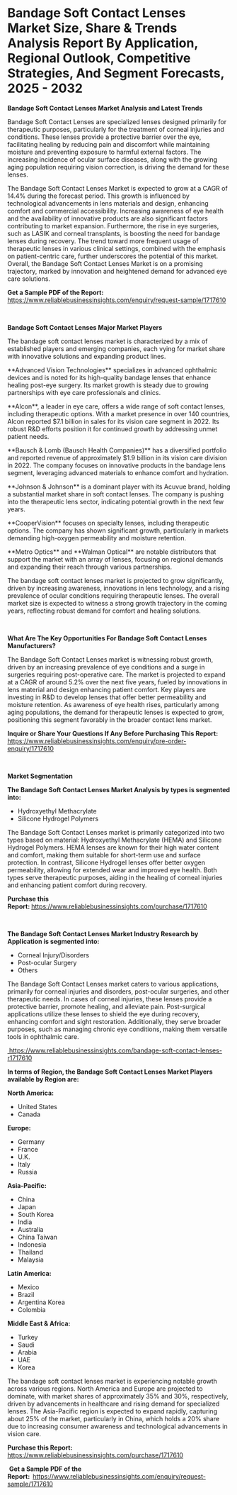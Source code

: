 <p><h1>Bandage Soft Contact Lenses Market Size, Share & Trends Analysis Report By Application, Regional Outlook, Competitive Strategies, And Segment Forecasts, 2025 - 2032</h1></p><p><strong>Bandage Soft Contact Lenses Market Analysis and Latest Trends</strong></p>
<p><p>Bandage Soft Contact Lenses are specialized lenses designed primarily for therapeutic purposes, particularly for the treatment of corneal injuries and conditions. These lenses provide a protective barrier over the eye, facilitating healing by reducing pain and discomfort while maintaining moisture and preventing exposure to harmful external factors. The increasing incidence of ocular surface diseases, along with the growing aging population requiring vision correction, is driving the demand for these lenses.</p><p>The Bandage Soft Contact Lenses Market is expected to grow at a CAGR of 14.4% during the forecast period. This growth is influenced by technological advancements in lens materials and design, enhancing comfort and commercial accessibility. Increasing awareness of eye health and the availability of innovative products are also significant factors contributing to market expansion. Furthermore, the rise in eye surgeries, such as LASIK and corneal transplants, is boosting the need for bandage lenses during recovery. The trend toward more frequent usage of therapeutic lenses in various clinical settings, combined with the emphasis on patient-centric care, further underscores the potential of this market. Overall, the Bandage Soft Contact Lenses Market is on a promising trajectory, marked by innovation and heightened demand for advanced eye care solutions.</p></p>
<p><strong>Get a Sample PDF of the Report:&nbsp;</strong> <a href="https://www.reliablebusinessinsights.com/enquiry/request-sample/1717610?utm_campaign=2295&utm_medium=2&utm_source=Github&utm_content=ia&utm_term=13042025&utm_id=bandage-soft-contact-lenses">https://www.reliablebusinessinsights.com/enquiry/request-sample/1717610</a></p>
<p>&nbsp;</p>
<p><strong>Bandage Soft Contact Lenses Major Market Players</strong></p>
<p><p>The bandage soft contact lenses market is characterized by a mix of established players and emerging companies, each vying for market share with innovative solutions and expanding product lines.</p><p>**Advanced Vision Technologies** specializes in advanced ophthalmic devices and is noted for its high-quality bandage lenses that enhance healing post-eye surgery. Its market growth is steady due to growing partnerships with eye care professionals and clinics.</p><p>**Alcon**, a leader in eye care, offers a wide range of soft contact lenses, including therapeutic options. With a market presence in over 140 countries, Alcon reported $7.1 billion in sales for its vision care segment in 2022. Its robust R&D efforts position it for continued growth by addressing unmet patient needs.</p><p>**Bausch & Lomb (Bausch Health Companies)** has a diversified portfolio and reported revenue of approximately $1.9 billion in its vision care division in 2022. The company focuses on innovative products in the bandage lens segment, leveraging advanced materials to enhance comfort and hydration.</p><p>**Johnson & Johnson** is a dominant player with its Acuvue brand, holding a substantial market share in soft contact lenses. The company is pushing into the therapeutic lens sector, indicating potential growth in the next few years.</p><p>**CooperVision** focuses on specialty lenses, including therapeutic options. The company has shown significant growth, particularly in markets demanding high-oxygen permeability and moisture retention.</p><p>**Metro Optics** and **Walman Optical** are notable distributors that support the market with an array of lenses, focusing on regional demands and expanding their reach through various partnerships.</p><p>The bandage soft contact lenses market is projected to grow significantly, driven by increasing awareness, innovations in lens technology, and a rising prevalence of ocular conditions requiring therapeutic lenses. The overall market size is expected to witness a strong growth trajectory in the coming years, reflecting robust demand for comfort and healing solutions.</p></p>
<p>&nbsp;</p>
<p><strong>What Are The Key Opportunities For Bandage Soft Contact Lenses Manufacturers?</strong></p>
<p><p>The Bandage Soft Contact Lenses market is witnessing robust growth, driven by an increasing prevalence of eye conditions and a surge in surgeries requiring post-operative care. The market is projected to expand at a CAGR of around 5.2% over the next five years, fueled by innovations in lens material and design enhancing patient comfort. Key players are investing in R&D to develop lenses that offer better permeability and moisture retention. As awareness of eye health rises, particularly among aging populations, the demand for therapeutic lenses is expected to grow, positioning this segment favorably in the broader contact lens market.</p></p>
<p><strong>Inquire or Share Your Questions If Any Before Purchasing This Report:</strong> <a href="https://www.reliablebusinessinsights.com/enquiry/pre-order-enquiry/1717610?utm_campaign=2295&utm_medium=2&utm_source=Github&utm_content=ia&utm_term=13042025&utm_id=bandage-soft-contact-lenses">https://www.reliablebusinessinsights.com/enquiry/pre-order-enquiry/1717610</a></p>
<p>&nbsp;</p>
<p><strong>Market Segmentation</strong></p>
<p><strong>The Bandage Soft Contact Lenses Market Analysis by types is segmented into:</strong></p>
<p><ul><li>Hydroxyethyl Methacrylate</li><li>Silicone Hydrogel Polymers</li></ul></p>
<p><p>The Bandage Soft Contact Lenses market is primarily categorized into two types based on material: Hydroxyethyl Methacrylate (HEMA) and Silicone Hydrogel Polymers. HEMA lenses are known for their high water content and comfort, making them suitable for short-term use and surface protection. In contrast, Silicone Hydrogel lenses offer better oxygen permeability, allowing for extended wear and improved eye health. Both types serve therapeutic purposes, aiding in the healing of corneal injuries and enhancing patient comfort during recovery.</p></p>
<p><strong>Purchase this Report:&nbsp;</strong><a href="https://www.reliablebusinessinsights.com/purchase/1717610?utm_campaign=2295&utm_medium=2&utm_source=Github&utm_content=ia&utm_term=13042025&utm_id=bandage-soft-contact-lenses">https://www.reliablebusinessinsights.com/purchase/1717610</a></p>
<p>&nbsp;</p>
<p><strong>The Bandage Soft Contact Lenses Market Industry Research by Application is segmented into:</strong></p>
<p><ul><li>Corneal Injury/Disorders</li><li>Post-ocular Surgery</li><li>Others</li></ul></p>
<p><p>The Bandage Soft Contact Lenses market caters to various applications, primarily for corneal injuries and disorders, post-ocular surgeries, and other therapeutic needs. In cases of corneal injuries, these lenses provide a protective barrier, promote healing, and alleviate pain. Post-surgical applications utilize these lenses to shield the eye during recovery, enhancing comfort and sight restoration. Additionally, they serve broader purposes, such as managing chronic eye conditions, making them versatile tools in ophthalmic care.</p></p>
<p><a href="https://www.reliablebusinessinsights.com/bandage-soft-contact-lenses-r1717610?utm_campaign=2295&utm_medium=2&utm_source=Github&utm_content=ia&utm_term=13042025&utm_id=bandage-soft-contact-lenses">&nbsp;https://www.reliablebusinessinsights.com/bandage-soft-contact-lenses-r1717610</a></p>
<p><strong>In terms of Region, the Bandage Soft Contact Lenses Market Players available by Region are:</strong></p>
<p>
    <p> <strong> North America: </strong>
        <ul>
            <li>United States</li>
            <li>Canada</li>
        </ul>
        </p> 
    <p> <strong> Europe: </strong>
        <ul>
            <li>Germany</li>
            <li>France</li>
            <li>U.K.</li>
            <li>Italy</li>
            <li>Russia</li>
        </ul>
        </p> 
    <p> <strong> Asia-Pacific: </strong>
        <ul>
            <li>China</li>
            <li>Japan</li>
            <li>South Korea</li>
            <li>India</li>
            <li>Australia</li>
            <li>China Taiwan</li>
            <li>Indonesia</li>
            <li>Thailand</li>
            <li>Malaysia</li>
        </ul>
        </p> 
    <p> <strong> Latin America: </strong>
        <ul>
            <li>Mexico</li>
            <li>Brazil</li>
            <li>Argentina Korea</li>
            <li>Colombia</li>
        </ul>
        </p> 
    <p> <strong> Middle East & Africa: </strong>
        <ul>
            <li>Turkey</li>
            <li>Saudi</li>
            <li>Arabia</li>
            <li>UAE</li>
            <li>Korea</li>
        </ul>
    </p>
    </p>
<p><p>The bandage soft contact lenses market is experiencing notable growth across various regions. North America and Europe are projected to dominate, with market shares of approximately 35% and 30%, respectively, driven by advancements in healthcare and rising demand for specialized lenses. The Asia-Pacific region is expected to expand rapidly, capturing about 25% of the market, particularly in China, which holds a 20% share due to increasing consumer awareness and technological advancements in vision care.</p></p>
<p><strong>Purchase this Report: </strong><a href="https://www.reliablebusinessinsights.com/purchase/1717610?utm_campaign=2295&utm_medium=2&utm_source=Github&utm_content=ia&utm_term=13042025&utm_id=bandage-soft-contact-lenses">https://www.reliablebusinessinsights.com/purchase/1717610</a></p>
<p>&nbsp;<strong>Get a Sample PDF of the Report:&nbsp;&nbsp;</strong><a href="https://www.reliablebusinessinsights.com/enquiry/request-sample/1717610?utm_campaign=2295&utm_medium=2&utm_source=Github&utm_content=ia&utm_term=13042025&utm_id=bandage-soft-contact-lenses">https://www.reliablebusinessinsights.com/enquiry/request-sample/1717610</a></p>
<p><strong></strong></p>
<p><p></p><p></p><p></p></p>